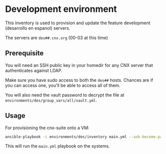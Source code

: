 # Development environment

This inventory is used to provision and update the feature development (desarrollo en espanol) servers.

The servers are ``des##.cnx.org`` (00-03 at this time)

## Prerequisite

You will need an SSH public key in your homedir for any CNX server that authenticates against LDAP.

Make sure you have sudo access to both the ``des##`` hosts. Chances are if you can access one, you'll be able to access all of them.

You will also need the vault password to decrypt the file at
``environments/des/group_vars/all/vault.yml``.

## Usage

For provisioning the cnx-suite onto a VM:

```sh
ansible-playbook -i environments/des/inventory main.yml --ask-become-pass --ask-vault-pass
```

This will run the ``main.yml`` playbook on the systems.
